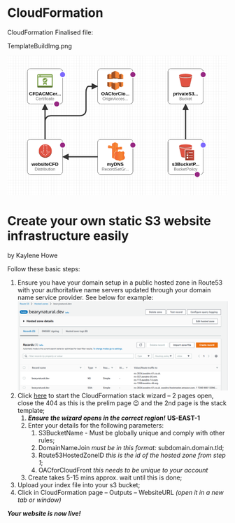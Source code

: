 # CloudFormation
 CloudFormation Finalised file:

TemplateBuildImg.png

![alt text](https://github.com/BearyNatural/SkillsJournal/blob/main/StaticS3WebsiteInfrastructure/TemplateBuildImg.png "Logo Title Text 1")

# Create your own static S3 website infrastructure easily #

by Kaylene Howe

Follow these basic steps:

1. Ensure you have your domain setup in a public hosted zone in Route53 with your authoritative name servers updated through your domain name service provider. See below for example: 
![alt text](https://github.com/BearyNatural/SkillsJournal/blob/main/StaticS3WebsiteInfrastructure/Route53eg.png "Logo Title Text 1")
2. Click [here](https://us-east-1.console.aws.amazon.com/cloudformation/home?region=us-east-1#/stacks/create/review?templateURL=https://cf-templates-h4othlrjdfdl-us-east-1.s3.amazonaws.com/S3_CFD_CFN.yaml&stackName=MyStaticWebsite&param_S3BucketName=notdaydreaminginthecloud&param_DomainNameJoin=Sub-domain.DomainName.TopLevelDomain&param_Route53HostedZoneID=Z07913892L3ZM4E79C0AG) to start the CloudFormation stack wizard – 2 pages open, close the 404 as this is the prelim page 😉 and the 2nd page is the stack template;
    1. ***Ensure the wizard opens in the correct region!*** **US-EAST-1** 
    2. Enter your details for the following parameters:
        1. S3BucketName - Must be globally unique and comply with other rules;
        2. DomainNameJoin *must be in this format:* subdomain.domain.tld;
        3. Route53HostedZoneID *this is the id of the hosted zone from step 1*;
        4. OACforCloudFront *this needs to be unique to your account*
    3. Create takes 5-15 mins approx. wait until this is done;
3. Upload your index file into your s3 bucket;
4. Click in CloudFormation page – Outputs – WebsiteURL *(open it in a new tab or window)* 

***Your website is now **live**!***
